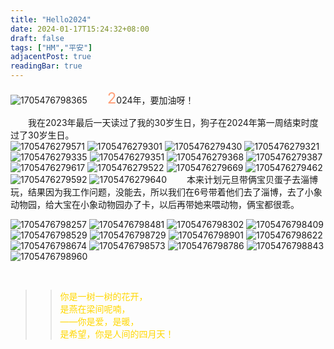 ```yaml
---
title: "Hello2024"
date: 2024-01-17T15:24:32+08:00
draft: false
tags: ["HM","平安"]
adjacentPost: true
readingBar: true
---
```


![1705476798365](https://cdn.jsdelivr.net/gh/tosspi/picx-images-hosting@master/1705476798365.jpg)
&emsp;&emsp;<font size=5 color=#ffa07a>2</font>024年，要加油呀！<br>

&emsp;&emsp;我在2023年最后一天读过了我的30岁生日，狗子在2024年第一周结束时度过了30岁生日。<br>
![1705476279571](https://cdn.jsdelivr.net/gh/tosspi/picx-images-hosting@master/1705476279571.jpg)
![1705476279301](https://cdn.jsdelivr.net/gh/tosspi/picx-images-hosting@master/1705476279301.jpg)
![1705476279430](https://cdn.jsdelivr.net/gh/tosspi/picx-images-hosting@master/1705476279430.jpg)
![1705476279321](https://cdn.jsdelivr.net/gh/tosspi/picx-images-hosting@master/1705476279321.jpg)
![1705476279335](https://cdn.jsdelivr.net/gh/tosspi/picx-images-hosting@master/1705476279335.jpg)
![1705476279351](https://cdn.jsdelivr.net/gh/tosspi/picx-images-hosting@master/1705476279351.jpg)
![1705476279368](https://cdn.jsdelivr.net/gh/tosspi/picx-images-hosting@master/1705476279368.jpg)
![1705476279387](https://cdn.jsdelivr.net/gh/tosspi/picx-images-hosting@master/1705476279387.jpg)
![1705476279617](https://cdn.jsdelivr.net/gh/tosspi/picx-images-hosting@master/1705476279617.jpg)
![1705476279522](https://cdn.jsdelivr.net/gh/tosspi/picx-images-hosting@master/1705476279522.jpg)
![1705476279669](https://cdn.jsdelivr.net/gh/tosspi/picx-images-hosting@master/1705476279669.jpg)
![1705476279462](https://cdn.jsdelivr.net/gh/tosspi/picx-images-hosting@master/1705476279462.jpg)
![1705476279592](https://cdn.jsdelivr.net/gh/tosspi/picx-images-hosting@master/1705476279592.jpg)
![1705476279640](https://cdn.jsdelivr.net/gh/tosspi/picx-images-hosting@master/1705476279640.jpg)
&emsp;&emsp;本来计划元旦带俩宝贝蛋子去淄博玩，结果因为我工作问题，没能去，所以我们在6号带着他们去了淄博，去了小象动物园，给大宝在小象动物园办了卡，以后再带她来喂动物，俩宝都很乖。<br>

![1705476798257](https://cdn.jsdelivr.net/gh/tosspi/picx-images-hosting@master/1705476798257.jpg)
![1705476798481](https://cdn.jsdelivr.net/gh/tosspi/picx-images-hosting@master/1705476798481.jpg)
![1705476798302](https://cdn.jsdelivr.net/gh/tosspi/picx-images-hosting@master/1705476798302.jpg)
![1705476798409](https://cdn.jsdelivr.net/gh/tosspi/picx-images-hosting@master/1705476798409.jpg)
![1705476798529](https://cdn.jsdelivr.net/gh/tosspi/picx-images-hosting@master/1705476798529.jpg)
![1705476798729](https://cdn.jsdelivr.net/gh/tosspi/picx-images-hosting@master/1705476798729.jpg)
![1705476798901](https://cdn.jsdelivr.net/gh/tosspi/picx-images-hosting@master/1705476798901.jpg)
![1705476798622](https://cdn.jsdelivr.net/gh/tosspi/picx-images-hosting@master/1705476798622.jpg)
![1705476798674](https://cdn.jsdelivr.net/gh/tosspi/picx-images-hosting@master/1705476798674.jpg)
![1705476798573](https://cdn.jsdelivr.net/gh/tosspi/picx-images-hosting@master/1705476798573.jpg)
![1705476798786](https://cdn.jsdelivr.net/gh/tosspi/picx-images-hosting@master/1705476798786.jpg)
![1705476798843](https://cdn.jsdelivr.net/gh/tosspi/picx-images-hosting@master/1705476798843.jpg)
![1705476798960](https://cdn.jsdelivr.net/gh/tosspi/picx-images-hosting@master/1705476798960.jpg)




<br>


> > <font color=#ffd700>你是一树一树的花开，<br>
> > 是燕在梁间呢喃，<br>
> > ——你是爱，是暖，<br>
> > 是希望，你是人间的四月天！</font><br>